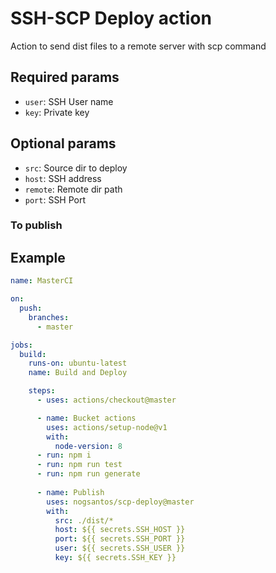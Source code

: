 # SSH-SCP Deploy action

Action to send  dist files to a remote server with  scp command

## Required params

- `user`: SSH User name
- `key`: Private key

## Optional params

- `src`: Source dir to deploy
- `host`: SSH address
- `remote`: Remote dir path
- `port`: SSH Port

### To publish

## Example

```yml
name: MasterCI

on:
  push:
    branches:
      - master

jobs:
  build:
    runs-on: ubuntu-latest
    name: Build and Deploy

    steps:
      - uses: actions/checkout@master

      - name: Bucket actions
        uses: actions/setup-node@v1
        with:
          node-version: 8
      - run: npm i
      - run: npm run test
      - run: npm run generate
      
      - name: Publish
        uses: nogsantos/scp-deploy@master
        with:
          src: ./dist/*
          host: ${{ secrets.SSH_HOST }}
          port: ${{ secrets.SSH_PORT }}
          user: ${{ secrets.SSH_USER }}
          key: ${{ secrets.SSH_KEY }}
```
